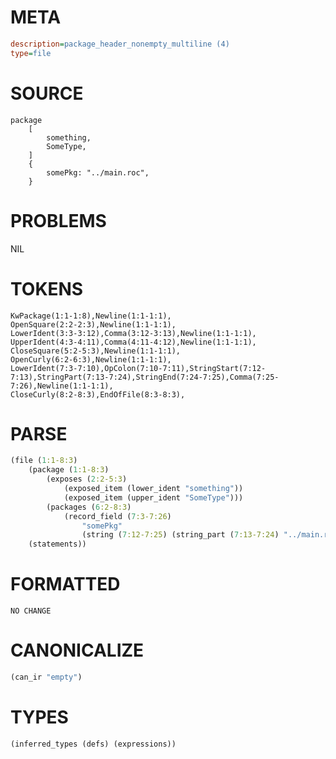 # META
~~~ini
description=package_header_nonempty_multiline (4)
type=file
~~~
# SOURCE
~~~roc
package
	[
		something,
		SomeType,
	]
	{
		somePkg: "../main.roc",
	}
~~~
# PROBLEMS
NIL
# TOKENS
~~~zig
KwPackage(1:1-1:8),Newline(1:1-1:1),
OpenSquare(2:2-2:3),Newline(1:1-1:1),
LowerIdent(3:3-3:12),Comma(3:12-3:13),Newline(1:1-1:1),
UpperIdent(4:3-4:11),Comma(4:11-4:12),Newline(1:1-1:1),
CloseSquare(5:2-5:3),Newline(1:1-1:1),
OpenCurly(6:2-6:3),Newline(1:1-1:1),
LowerIdent(7:3-7:10),OpColon(7:10-7:11),StringStart(7:12-7:13),StringPart(7:13-7:24),StringEnd(7:24-7:25),Comma(7:25-7:26),Newline(1:1-1:1),
CloseCurly(8:2-8:3),EndOfFile(8:3-8:3),
~~~
# PARSE
~~~clojure
(file (1:1-8:3)
	(package (1:1-8:3)
		(exposes (2:2-5:3)
			(exposed_item (lower_ident "something"))
			(exposed_item (upper_ident "SomeType")))
		(packages (6:2-8:3)
			(record_field (7:3-7:26)
				"somePkg"
				(string (7:12-7:25) (string_part (7:13-7:24) "../main.roc")))))
	(statements))
~~~
# FORMATTED
~~~roc
NO CHANGE
~~~
# CANONICALIZE
~~~clojure
(can_ir "empty")
~~~
# TYPES
~~~clojure
(inferred_types (defs) (expressions))
~~~